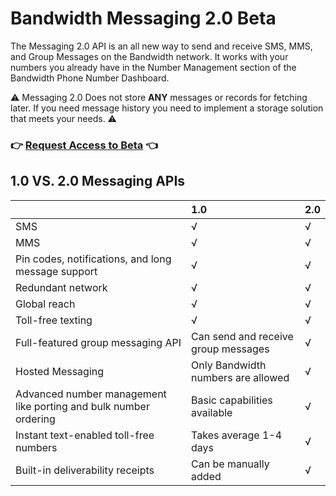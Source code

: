 # Bandwidth Messaging 2.0 Beta

The Messaging 2.0 API is an all new way to send and receive SMS, MMS, and Group Messages on the Bandwidth network. It works with your numbers you already have in the Number Management section of the Bandwidth Phone Number Dashboard.

⚠️ Messaging 2.0 Does not store **ANY** messages or records for fetching later. If you need message history you need to implement a storage solution that meets your needs. ⚠️

<h3> 👉 <a href="https://go.bandwidth.com/messaging-v2-api.html">Request Access to Beta</a> 👈</h3>

## 1.0 VS. 2.0 Messaging APIs

|                                                                  | 1.0                                 | 2.0 |
|:-----------------------------------------------------------------|:------------------------------------|:----|
| SMS                                                              | √                                   | √   |
| MMS                                                              | √                                   | √   |
| Pin codes, notifications, and long message support               | √                                   | √   |
| Redundant network                                                | √                                   | √   |
| Global reach                                                     | √                                   | √   |
| Toll-free texting                                                | √                                   | √   |
| Full-featured group messaging API                                | Can send and receive group messages | √   |
| Hosted Messaging                                                 | Only Bandwidth numbers are allowed  | √   |
| Advanced number management like porting and bulk number ordering | Basic capabilities available        | √   |
| Instant text-enabled toll-free numbers                           | Takes average 1-4 days              | √   |
| Built-in deliverability receipts                                 | Can be manually added               | √   |
